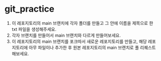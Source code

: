 # git_practice

1. 이 레포지토리의 main 브랜치에 각자 폴더를 만들고 그 안에 이름을 제목으로 한 txt 파일을 생성해주세요.
2. 각자 브랜치를 만들어서 main 브랜치와 다르게 만들어보세요.
3. 이 레포지토리의 main 브랜치를 포크따서 새로운 레포지토리를 만들고, 해당 레포지토리에 아무 파일이나 추가한 후 원본 레포지토리의 main 브랜치로 풀 리퀘스트 해보세요.
